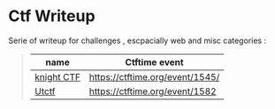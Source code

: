 # Ctf Writeup

Serie of writeup for challenges , escpacially web and misc categories : 

> | name        | Ctftime event |    
> | ----------- | ----------- 
> | [knight CTF](./KnightCTF/README.md) | https://ctftime.org/event/1545/ |
> | [Utctf](./UTCTF/README.md)       | https://ctftime.org/event/1582 |
